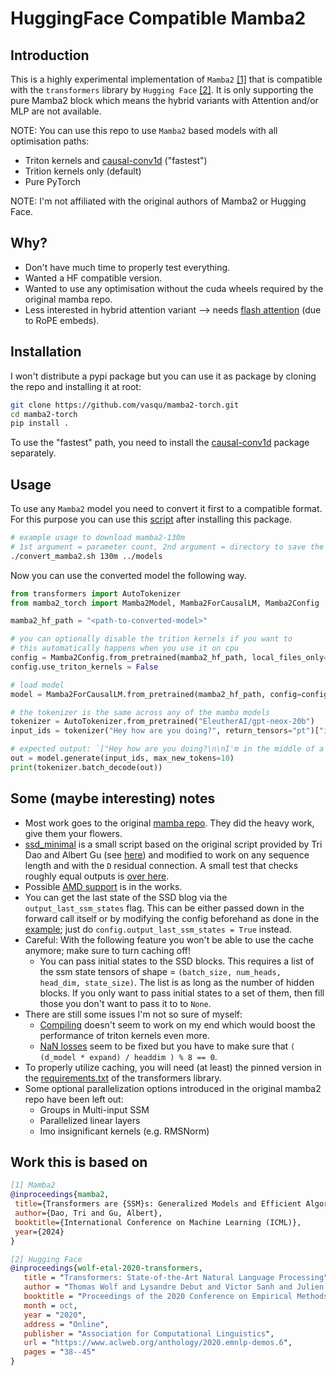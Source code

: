 # HuggingFace Compatible Mamba2


## Introduction

 This is a highly experimental implementation of `Mamba2` [[1]](#work-this-is-based-on) that is compatible with the `transformers` library by `Hugging Face` [[2]](#work-this-is-based-on). It is only supporting the pure Mamba2 block which means the hybrid variants with Attention and/or MLP are not available.  

NOTE: You can use this repo to use `Mamba2` based models with all optimisation paths:
- Triton kernels and [causal-conv1d](https://github.com/Dao-AILab/causal-conv1d) ("fastest")
- Trition kernels only (default) 
- Pure PyTorch

NOTE: I'm not affiliated with the original authors of Mamba2 or Hugging Face.


## Why?
- Don't have much time to properly test everything.
- Wanted a HF compatible version.
- Wanted to use any optimisation without the cuda wheels required by the original mamba repo.
- Less interested in hybrid attention variant --> needs [flash  attention](https://github.com/Dao-AILab/flash-attention) (due to RoPE embeds).


## Installation
I won't distribute a pypi package but you can use it as package by cloning the repo and installing it at root:
```bash
git clone https://github.com/vasqu/mamba2-torch.git
cd mamba2-torch
pip install .
``` 
To use the "fastest" path, you need to install the [causal-conv1d](https://github.com/Dao-AILab/causal-conv1d) package separately.


## Usage
To use any `Mamba2` model you need to convert it first to a compatible format. For this purpose you can use this [script](./scripts/convert_mamba2.sh) after installing this package.
```bash
# example usage to download mamba2-130m
# 1st argument = parameter count, 2nd argument = directory to save the converted model to
./convert_mamba2.sh 130m ../models
```

Now you can use the converted model the following way.
```python
from transformers import AutoTokenizer
from mamba2_torch import Mamba2Model, Mamba2ForCausalLM, Mamba2Config

mamba2_hf_path = "<path-to-converted-model>"

# you can optionally disable the trition kernels if you want to
# this automatically happens when you use it on cpu
config = Mamba2Config.from_pretrained(mamba2_hf_path, local_files_only=True)
config.use_triton_kernels = False

# load model
model = Mamba2ForCausalLM.from_pretrained(mamba2_hf_path, config=config, local_files_only=True).to("cuda")

# the tokenizer is the same across any of the mamba models
tokenizer = AutoTokenizer.from_pretrained("EleutherAI/gpt-neox-20b")
input_ids = tokenizer("Hey how are you doing?", return_tensors="pt")["input_ids"].to("cuda")

# expected output: `["Hey how are you doing?\n\nI'm in the middle of a project"]`
out = model.generate(input_ids, max_new_tokens=10)
print(tokenizer.batch_decode(out))
```


## Some (maybe interesting) notes
- Most work goes to the original [mamba repo](https://github.com/state-spaces/mamba). They did the heavy work, give them your flowers.
- [ssd_minimal](./tests/ssd_minimal.py) is a small script based on the original script provided by Tri Dao and Albert Gu (see [here](https://github.com/state-spaces/mamba/blob/main/mamba_ssm/modules/ssd_minimal.py)) and modified to work on any sequence length and with the `D` residual connection. A small test that checks roughly equal outputs is [over here](./tests/TestSSDMinimal.py).
- Possible [AMD support](https://github.com/state-spaces/mamba/pull/359) is in the works.
- You can get the last state of the SSD blog via the `output_last_ssm_states` flag. This can be either passed down in the forward call itself or by modifying the config beforehand as done in the [example](#usage); just do `config.output_last_ssm_states = True` instead.
- Careful: With the following feature you won't be able to use the cache anymore; make sure to turn caching off!
    - You can pass initial states to the SSD blocks. This requires a list of the ssm state tensors of shape = `(batch_size, num_heads, head_dim, state_size)`. The list is as long as the number of hidden blocks. If you only want to pass initial states to a set of them, then fill those you don't want to pass it to to `None`.
- There are still some issues I'm not so sure of myself:
    - [Compiling](https://github.com/vasqu/mamba2-torch/issues/1#issue-2349175830) doesn't seem to work on my end which would boost the performance of triton kernels even more.
    - [NaN losses](https://github.com/vasqu/mamba2-torch/issues/2#issue-2349255152) seem to be fixed but you have to make sure that `( (d_model * expand) / headdim ) % 8 == 0`.
- To properly utilize caching, you will need (at least) the pinned version in the [requirements.txt](requirements.txt) of the transformers library.
- Some optional parallelization options introduced in the original mamba2 repo have been left out:
    - Groups in Multi-input SSM
    - Parallelized linear layers
    - Imo insignificant kernels (e.g. RMSNorm)


## Work this is based on
 ```bibtex
[1] Mamba2
@inproceedings{mamba2,
  title={Transformers are {SSM}s: Generalized Models and Efficient Algorithms Through Structured State Space Duality},
  author={Dao, Tri and Gu, Albert},
  booktitle={International Conference on Machine Learning (ICML)},
  year={2024}
}

[2] Hugging Face
@inproceedings{wolf-etal-2020-transformers,
    title = "Transformers: State-of-the-Art Natural Language Processing",
    author = "Thomas Wolf and Lysandre Debut and Victor Sanh and Julien Chaumond and Clement Delangue and Anthony Moi and Pierric Cistac and Tim Rault and Rémi Louf and Morgan Funtowicz and Joe Davison and Sam Shleifer and Patrick von Platen and Clara Ma and Yacine Jernite and Julien Plu and Canwen Xu and Teven Le Scao and Sylvain Gugger and Mariama Drame and Quentin Lhoest and Alexander M. Rush",
    booktitle = "Proceedings of the 2020 Conference on Empirical Methods in Natural Language Processing: System Demonstrations",
    month = oct,
    year = "2020",
    address = "Online",
    publisher = "Association for Computational Linguistics",
    url = "https://www.aclweb.org/anthology/2020.emnlp-demos.6",
    pages = "38--45"
}
 ```